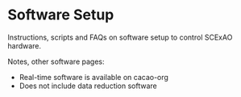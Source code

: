 # Software Setup

Instructions, scripts and FAQs on software setup to control SCExAO hardware.

Notes, other software pages:
- Real-time software is available on cacao-org
- Does not include data reduction software


